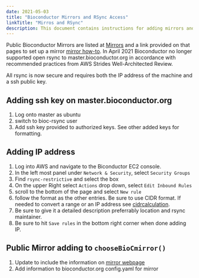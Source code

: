 ```yaml
---
date: 2021-05-03
title: "Bioconductor Mirrors and RSync Access"
linkTitle: "Mirros and RSync"
description: This document contains instructions for adding mirrors and rsync access.
---
```

Public Bioconductor Mirrors are listed at
[Mirrors](http://bioconductor.org/about/mirrors/) and a link provided on that
pages to set up a mirror [mirror
how-to](http://bioconductor.org/about/mirrors/mirror-how-to/).  In April 2021
Bioconductor no longer supported open rsync to master.bioconductor.org in
accordance with recommended practices from AWS Strides Well-Architected Review.

All rsync is now secure and requires both the IP address of the machine and a
ssh public key.

## Adding ssh key on master.bioconductor.org

1. Log onto master as ubuntu
2. switch to bioc-rsync user
3. Add ssh key provided to authorized keys. See other added keys for formatting.

## Adding IP address

1. Log into AWS and navigate to the Biconductor EC2 console.
2. In the left most panel under `Network & Security`, select `Security Groups`
3. Find `rsync-restrictive` and select the box
4. On the upper Right select `Actions` drop down, select `Edit Inbound Rules`
5. scroll to the bottom of the page and select `New rule`
6. follow the format as the other entries.  Be sure to use CIDR format. If
needed to convert a range or an IP address see
[cidrcalculation](https://account.arin.net/public/cidrCalculator).
7. Be sure to give it a detailed description preferrably location and rsync
maintainer.
8. Be sure to hit `Save rules` in the bottom right corner when done adding IP.

## Public Mirror adding to `chooseBioCmirror()`

1. Update to include the information on [mirror
webpage](http://bioconductor.org/about/mirrors/)
2. Add information to bioconductor.org  config.yaml for mirror 